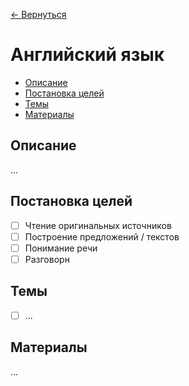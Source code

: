 [← Вернуться](/knowledges-list.md)

# Английский язык #

- [Описание](#Описание)
- [Постановка целей](#Постановка-целей)
- [Темы](#Темы)
- [Материалы](#Материалы)

## Описание ##
...

## Постановка целей ##
- [ ] Чтение оригинальных источников
- [ ] Построение предложений / текстов
- [ ] Понимание речи
- [ ] Разговорн

## Темы ##
- [ ] ...

## Материалы ##
...
